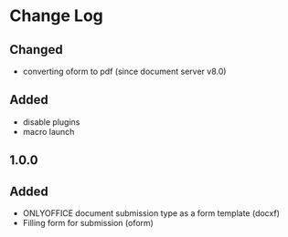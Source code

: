 # Change Log

## Changed
- converting oform to pdf (since document server v8.0)

## Added
- disable plugins
- macro launch

## 1.0.0
## Added
- ONLYOFFICE document submission type as a form template (docxf)
- Filling form for submission (oform)
